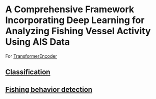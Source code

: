 # A Comprehensive Framework Incorporating Deep Learning for Analyzing Fishing Vessel Activity Using AIS Data

For [TransformerEncoder](TST.py)

## [Classification](classifier.ipynb)

## [Fishing behavior detection](detection.ipynb)
